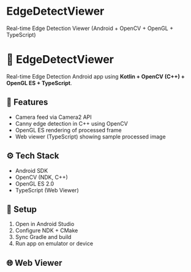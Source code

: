 # EdgeDetectViewer
Real-time Edge Detection Viewer (Android + OpenCV + OpenGL + TypeScript)
# 🧠 EdgeDetectViewer

Real-time Edge Detection Android app using **Kotlin + OpenCV (C++) + OpenGL ES + TypeScript**.

## 📱 Features
- Camera feed via Camera2 API
- Canny edge detection in C++ using OpenCV
- OpenGL ES rendering of processed frame
- Web viewer (TypeScript) showing sample processed image

## ⚙️ Tech Stack
- Android SDK
- OpenCV (NDK, C++)
- OpenGL ES 2.0
- TypeScript (Web Viewer)

## 🚀 Setup
1. Open in Android Studio
2. Configure NDK + CMake
3. Sync Gradle and build
4. Run app on emulator or device

## 🌐 Web Viewer
